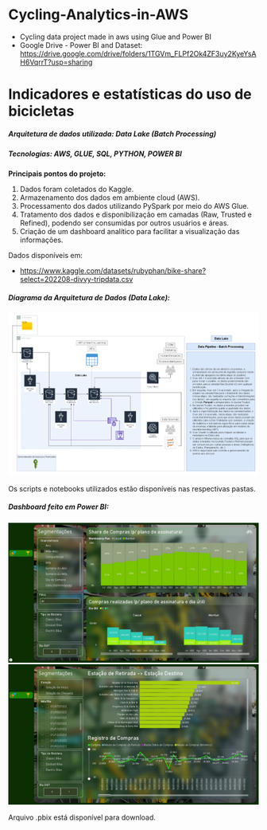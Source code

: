 # Cycling-Analytics-in-AWS
- Cycling data project made in aws using Glue and Power BI
- Google Drive - Power BI and Dataset: https://drive.google.com/drive/folders/1TGVm_FLPf2Ok4ZF3uy2KyeYsAH6VqrrT?usp=sharing

# Indicadores e estatísticas do uso de bicicletas
##### Arquitetura de dados utilizada: Data Lake (Batch Processing) 
##### Tecnologias: AWS, GLUE, SQL, PYTHON, POWER BI

**Principais pontos do projeto:**
1. Dados foram coletados do Kaggle.
2. Armazenamento dos dados em ambiente cloud (AWS).
3. Processamento dos dados utilizando PySpark por meio do AWS Glue.
4. Tratamento dos dados e disponibilização em camadas (Raw, Trusted e Refined), podendo ser consumidas por outros usuários e áreas.
5. Criação de um dashboard analítico para facilitar a visualização das informações.

Dados disponíveis em:
- https://www.kaggle.com/datasets/rubyphan/bike-share?select=202208-divvy-tripdata.csv



##### Diagrama da Arquitetura de Dados (Data Lake):
![Batch Processing Pipeline](https://github.com/Igorps023/Cycling-Analytics-in-AWS/blob/main/Batch%20processing%20Glue%20Job.png?raw=true "Batch Processing Pipeline")


Os scripts e notebooks utilizados estão disponíveis nas respectivas pastas.

##### Dashboard feito em Power BI:
![Dashboard1](https://github.com/Igorps023/Cycling-Analytics-in-AWS/blob/main/Overview%201.jpg?raw=true "Dashboard1")
![Dashboard2](https://github.com/Igorps023/Cycling-Analytics-in-AWS/blob/main/Overview%202.jpg?raw=true "Dashboard2")

Arquivo .pbix está disponível para download. 
